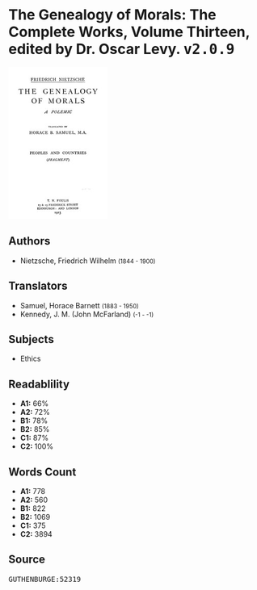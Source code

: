 # The Genealogy of Morals: The Complete Works, Volume Thirteen, edited by Dr. Oscar Levy. <kbd>v2.0.9</kbd>

![](./cover.medium.jpg "")

## Authors


 - Nietzsche, Friedrich Wilhelm <small>(1844 - 1900)</small>

## Translators


 - Samuel, Horace Barnett <small>(1883 - 1950)</small>
 - Kennedy, J. M. (John McFarland) <small>(-1 - -1)</small>

## Subjects


 - Ethics

## Readablility


 - **A1:** 66%
 - **A2:** 72%
 - **B1:** 78%
 - **B2:** 85%
 - **C1:** 87%
 - **C2:** 100%

## Words Count


 - **A1:** 778
 - **A2:** 560
 - **B1:** 822
 - **B2:** 1069
 - **C1:** 375
 - **C2:** 3894

## Source


<kbd>GUTHENBURGE:52319</kbd>
